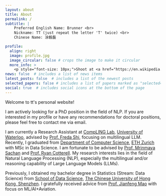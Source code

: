 ```yaml
---
layout: about
title: About
permalink: /
subtitle: |
    Preferred English Name: Brunner <br>
    Nickname: TT (just repeat the letter 'T' twice) <br>
    Chinese Name: 涂毅磊

profile:
  align: right
  image: profile.jpg
  image_circular: false # crops the image to make it circular
  more_info: > 
    <p style="font-size: 10px;">Shoot at <a href="https://en.wikipedia.org/wiki/Piazzale_Michelangelo">Piazzale Michelangelo</a>, Folrence, Tuscany, Italy; By a passerby.</p>
news: false  # includes a list of news items
latest_posts: false  # includes a list of the newest posts
selected_papers: false # includes a list of papers marked as "selected={true}"
social: true  # includes social icons at the bottom of the page
---
```

Welcome to tt's personal website!

I am actively looking for a PhD position in the field of NLP. If you are interested in my profile or have any recommendations for doctoral positions, please feel free to contact me via email.

I am currently a Research Assistant at [CompLING Lab](https://compling-wat.com/), [University of Waterloo](https://cs.uwaterloo.ca/), advised by [Prof. Freda Shi](https://home.ttic.edu/~freda/), focusing on multilingual LLM. Recently, I graduated from [Department of Computer Science](https://inf.ethz.ch/), [ETH Zurich](https://ethz.ch/en.html) with MSc in Data Science. I am fortunate to be advised by [Prof. Mrinmaya Sachan](https://www.mrinmaya.io/) and [Prof. Ryan Cotterell](https://rycolab.io/authors/ryan/). My research interests lies in the field of Natural Language Processing (NLP), especially the multilingual and/or reasoning capability of Large Language Models (LLMs).

Previously, I obtained my bachelor degree in Statistics (Stream: Data Science) from [School of Data Science](https://sds.cuhk.edu.cn/en), [The Chinese University of Hong Kong, Shenzhen](https://www.cuhk.edu.cn/en). I gratefully received advice from [Prof. Jianfeng Mao](https://sds.cuhk.edu.cn/en/teacher/268) with focus on ML/AI+Aviation.
